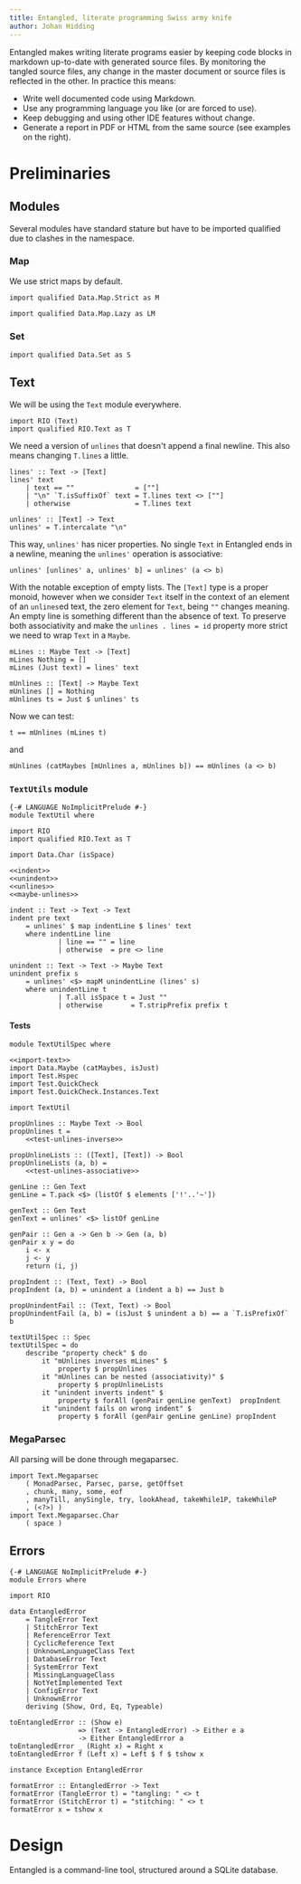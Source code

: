 ```yaml
---
title: Entangled, literate programming Swiss army knife
author: Johan Hidding
---
```


Entangled makes writing literate programs easier by keeping code blocks in markdown up-to-date with generated source files. By monitoring the tangled source files, any change in the master document or source files is reflected in the other. In practice this means:

* Write well documented code using Markdown.
* Use any programming language you like (or are forced to use).
* Keep debugging and using other IDE features without change.
* Generate a report in PDF or HTML from the same source (see examples on the right).

# Preliminaries

## Modules

Several modules have standard stature but have to be imported qualified due to clashes in the namespace.

### Map

We use strict maps by default.

``` {.haskell #import-map}
import qualified Data.Map.Strict as M
```

``` {.haskell #import-lazy-map}
import qualified Data.Map.Lazy as LM
```

### Set

``` {.haskell #import-set}
import qualified Data.Set as S
```

## Text

We will be using the `Text` module everywhere.

``` {.haskell #import-text}
import RIO (Text)
import qualified RIO.Text as T
```

We need a version of `unlines` that doesn't append a final newline. This also means changing `T.lines` a little.

``` {.haskell #unlines}
lines' :: Text -> [Text]
lines' text
    | text == ""               = [""]
    | "\n" `T.isSuffixOf` text = T.lines text <> [""]
    | otherwise                = T.lines text

unlines' :: [Text] -> Text
unlines' = T.intercalate "\n"
```

This way, `unlines'` has nicer properties. No single `Text` in Entangled ends in a newline, meaning the `unlines'` operation is associative:

``` {.haskell}
unlines' [unlines' a, unlines' b] = unlines' (a <> b)
```

With the notable exception of empty lists. The `[Text]` type is a proper monoid, however when we consider `Text` itself in the context of an element of an `unlines`ed text, the zero element for `Text`, being `""` changes meaning. An empty line is something different than the absence of text. To preserve both associativity and make the `unlines . lines = id` property more strict we need to wrap `Text` in a `Maybe`.

``` {.haskell #maybe-unlines}
mLines :: Maybe Text -> [Text]
mLines Nothing = []
mLines (Just text) = lines' text

mUnlines :: [Text] -> Maybe Text
mUnlines [] = Nothing
mUnlines ts = Just $ unlines' ts
```

Now we can test:

``` {.haskell #test-unlines-inverse}
t == mUnlines (mLines t)
```

and

``` {.haskell #test-unlines-associative}
mUnlines (catMaybes [mUnlines a, mUnlines b]) == mUnlines (a <> b)
```

### `TextUtils` module 

``` {.haskell file=src/TextUtil.hs}
{-# LANGUAGE NoImplicitPrelude #-}
module TextUtil where

import RIO
import qualified RIO.Text as T

import Data.Char (isSpace)

<<indent>>
<<unindent>>
<<unlines>>
<<maybe-unlines>>
```

``` {.haskell #indent}
indent :: Text -> Text -> Text
indent pre text
    = unlines' $ map indentLine $ lines' text
    where indentLine line
            | line == "" = line
            | otherwise  = pre <> line
```

``` {.haskell #unindent}
unindent :: Text -> Text -> Maybe Text
unindent prefix s
    = unlines' <$> mapM unindentLine (lines' s)
    where unindentLine t
            | T.all isSpace t = Just ""
            | otherwise       = T.stripPrefix prefix t
```

#### Tests

``` {.haskell file=test/TextUtilSpec.hs}
module TextUtilSpec where

<<import-text>>
import Data.Maybe (catMaybes, isJust)
import Test.Hspec
import Test.QuickCheck
import Test.QuickCheck.Instances.Text

import TextUtil

propUnlines :: Maybe Text -> Bool
propUnlines t = 
    <<test-unlines-inverse>>

propUnlineLists :: ([Text], [Text]) -> Bool
propUnlineLists (a, b) =
    <<test-unlines-associative>>

genLine :: Gen Text
genLine = T.pack <$> (listOf $ elements ['!'..'~'])

genText :: Gen Text
genText = unlines' <$> listOf genLine

genPair :: Gen a -> Gen b -> Gen (a, b)
genPair x y = do
    i <- x
    j <- y
    return (i, j)

propIndent :: (Text, Text) -> Bool
propIndent (a, b) = unindent a (indent a b) == Just b

propUnindentFail :: (Text, Text) -> Bool
propUnindentFail (a, b) = (isJust $ unindent a b) == a `T.isPrefixOf` b

textUtilSpec :: Spec
textUtilSpec = do
    describe "property check" $ do
        it "mUnlines inverses mLines" $
            property $ propUnlines
        it "mUnlines can be nested (associativity)" $
            property $ propUnlineLists
        it "unindent inverts indent" $
            property $ forAll (genPair genLine genText)  propIndent
        it "unindent fails on wrong indent" $
            property $ forAll (genPair genLine genLine) propIndent
```

### MegaParsec

All parsing will be done through megaparsec.

``` {.haskell #import-megaparsec}
import Text.Megaparsec
    ( MonadParsec, Parsec, parse, getOffset
    , chunk, many, some, eof
    , manyTill, anySingle, try, lookAhead, takeWhile1P, takeWhileP
    , (<?>) )
import Text.Megaparsec.Char
    ( space )
```

## Errors

``` {.haskell file=src/Errors.hs}
{-# LANGUAGE NoImplicitPrelude #-}
module Errors where

import RIO

data EntangledError
    = TangleError Text
    | StitchError Text
    | ReferenceError Text
    | CyclicReference Text
    | UnknownLanguageClass Text
    | DatabaseError Text
    | SystemError Text
    | MissingLanguageClass
    | NotYetImplemented Text
    | ConfigError Text
    | UnknownError
    deriving (Show, Ord, Eq, Typeable)

toEntangledError :: (Show e)
                 => (Text -> EntangledError) -> Either e a
                 -> Either EntangledError a
toEntangledError _ (Right x) = Right x
toEntangledError f (Left x) = Left $ f $ tshow x

instance Exception EntangledError

formatError :: EntangledError -> Text
formatError (TangleError t) = "tangling: " <> t
formatError (StitchError t) = "stitching: " <> t
formatError x = tshow x
```

# Design

Entangled is a command-line tool, structured around a SQLite database.

